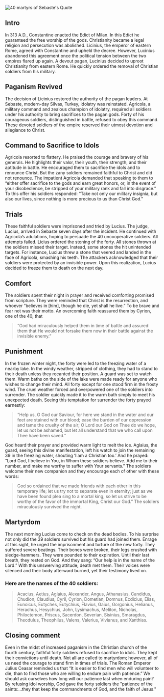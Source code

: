 <!--properties
title=40 martyrs of Sebaste
id=w7meEcrH8P
authorKey=wendly
image=https://servone.wspecs.com/wspecs/full/sebaste.jpg
publish=true
summary=Even in the midst of increased paganism in the Christian church of the fourth century, a faithful forty refused to sacrifice to idols. They kept their convictions until death. All are not called to martyrdom; however, we all need the courage to stand firm in times of trials.
created=Tue May 17 2016 07:37:59 GMT+0300 (EEST)
publishDate=Tue May 17 2016 07:37:59 GMT+0300 (EEST)
updated=Wed Feb 22 2017 09:19:55 GMT+0200 (EET)
searches=
-->

![40 martyrs of Sebaste's Quote](https://servone.wspecs.com/wspecs/full/sebaste.jpg)
## Intro
In 313 A.D., Constantine enacted the Edict of Milan. In this Edict he guaranteed the free worship of the gods. Christianity became a legal religion and persecution was abolished. Licinius, the emperor of eastern Rome, agreed with Constantine and upheld the decree. However, Lucinius abandoned this agreement once the political tension between the two empires flared up again. A devout pagan, Lucinius decided to uproot Christianity from eastern Rome. He quickly ordered the removal of Christian soldiers from his military.

## Paganism Revived
The decision of Licinius restored the authority of the pagan leaders. At Sebaste, modern-day Silvas, Turkey, idolatry was reinstated. Agricola, a military command and zealous champion of idolatry, required all soldiers under his authority to bring sacrifices to the pagan gods. Forty of his courageous soldiers, distinguished in battle, refused to obey this command. These devoted soldiers of the empire reserved their utmost devotion and allegiance to Christ. 

## Command to Sacrifice to Idols
Agricola resorted to flattery. He praised the courage and bravery of his generals. He highlights their valor, their youth, their strength, and their aptitude in battle. He encouraged them to sacrifice the idols and to renounce Christ. But the zany soldiers remained faithful to Christ and did not renounce. The impatient Agricola demanded that speaking to them to “either offer sacrifice to the gods and earn great honors, or, in the event of your disobedience, be stripped of your military rank and fall into disgrace.” To this offer his soldiers responded: “Take not only our military insignia, but also our lives, since nothing is more precious to us than Christ God.”

## Trials
These faithful soldiers were imprisoned and tried by Lucius. The judge, Lucius, arrived in Sebaste seven days after the incident. He continued with Agricola’s adulations, hoping to persuade the 40 uncooperative soldiers. All attempts failed. Licius ordered the stoning of the forty. All stones thrown at the soldiers missed their target. Instead, some stones the hit unintended targets. For instance, Lucius threw a stone that veered and landed in the face of Agricola, smashing his teeth. The attackers acknowledged that their soldiers were protected by an invisible power. Upon this realization, Lucius decided to freeze them to death on the next day.

## Comfort
The soldiers spent their night in prayer and received comforting promised from scripture. They were reminded that Christ is the resurrection, and whoever “believes in [him], though he die, yet shall he live.” To be brave and fear not was their motto. An overcoming faith reassured them by Cyrion, one of the 40, that
> “God had miraculously helped them in time of battle and assured them that He would not forsake them now in their battle against the invisible enemy.”

## Punishment
In the frozen winter night, the forty were led to the freezing water of a nearby lake. In the windy weather, stripped of clothing, they had to stand to their death unless they recanted their position. A guard was set to watch them. Warm baths on the side of the lake were made ready for anyone who wishes to change their mind. All forty except for one stood firm in the frosty wind. The cruel weather forced and overpowered one of the soldiers into surrender. The soldier quickly made it to the warm bath simply to meet his unexpected death. Seeing this temptation for surrender the forty prayed earnestly:
> “Help us, O God our Saviour, for here we stand in the water and our feet are stained with our blood; ease the burden of our oppression and tame the cruelty of the air; O Lord our God on Thee do we hope, let us not be ashamed, but let all understand that we who call upon Thee have been saved.”

God heard their prayer and provided warm light to melt the ice. Aglaius, the guard, seeing this divine manifestation, left his watch to join the remaining 39 in the freezing water, shouting ‘I am a Christian too.’ And he prayed: “Lord God, I believe in You, in Whom these soldiers believe. Add me to their number, and make me worthy to suffer with Your servants.” The soldiers welcome their new companion and they encourage each of other with these words:
> God so ordained that we made friends with each other in this temporary life; let us try not to separate even in eternity; just as we have been found plea sing to a mortal king, so let us strive to be worthy of the favor of the immortal King, Christ our God.” The soldiers miraculously survived the night.

## Martyrdom
The next morning Lucius come to check on the dead bodies. To his surprise not only did the 39 soldiers survived but his guard had joined them. Enrage at this sight, he urged the imprisonment and torture of the new forty. They suffered severe beatings. Their bones were broken, their legs crushed with sledge-hammers. They were pounded to their expiration. Until their last breath, they rested on God. And they sang: “Our help is in the name of the Lord.” With this unswerving attitude, death met them. Their voices were silenced and their body afterward burned, yet their testimony lived on.

### Here are the names of the 40 soldiers:
> Acacius, Aetius, Aglaius, Alexander, Angus, Athanasius, Candidus, Chudion, Claudius, Cyril, Cyrion, Dometian, Domnus, Ecdicius, Elias, Eunoicus, Eutyches, Eutychius, Flavius, Gaius, Gorgonius, Helianus, Herachus, Hesychius, John, Lysimachus, Meliton, Nicholas, Philoctemon, Priscus, Sacerdon, Severian, Sisinius, Smaragdus, Theodulus, Theophilus, Valens, Valerius, Vivianus, and Xanthias.

## Closing comment
Even in the midst of increased paganism in the Christian church of the fourth century,  faithful forty soldiers refused to sacrifice to idols. They kept their convictions until death. Not all are called to martyrdom; however, all of us need the courage to stand firm in times of trials. The Roman Emperor Julius Ceasar reminded us that “It is easier to find men who will volunteer to die, than to find those who are willing to endure pain with patience.” We should ask ourselves how long will our patience last when enduring pain? By refusing idol worship, God gave the forty soldiers the "patience of the saints:…they that keep the commandments of God, and the faith of Jesus."
